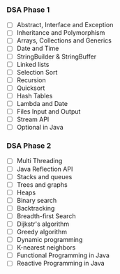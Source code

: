 ### DSA Phase 1
- [ ] Abstract, Interface and Exception
- [ ] Inheritance and Polymorphism
- [ ] Arrays, Collections and Generics
- [ ] Date and Time
- [ ] StringBuilder & StringBuffer
- [ ] Linked lists
- [ ] Selection Sort
- [ ] Recursion
- [ ] Quicksort
- [ ] Hash Tables
- [ ] Lambda and Date
- [ ] Files Input and Output
- [ ] Stream API
- [ ] Optional in Java

### DSA Phase 2
- [ ] Multi Threading
- [ ] Java Reflection API
- [ ] Stacks and queues
- [ ] Trees and graphs
- [ ] Heaps
- [ ] Binary search
- [ ] Backtracking
- [ ] Breadth-first Search
- [ ] Dijkstr's algorithm
- [ ] Greedy algorithm
- [ ] Dynamic programming
- [ ] K-nearest neighbors
- [ ] Functional Programming in Java
- [ ] Reactive Programming in Java
